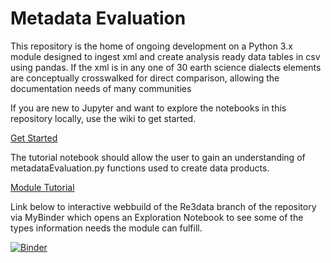 # Metadata Evaluation

This repository is the home of ongoing development on a Python 3.x module designed to ingest xml and create analysis ready data tables in csv using pandas. If the xml is in any one of 30 earth science dialects elements are conceptually crosswalked for direct comparison, allowing the documentation needs of many communities 

If you are new to Jupyter and want to explore the notebooks in this repository locally, use the wiki to get started.

[Get Started](https://github.com/scgordon/MetadataEvaluation/wiki/Getting-Started)

The tutorial notebook should allow the user to gain an understanding of metadataEvaluation.py functions used to create data products.

[Module Tutorial](https://github.com/scgordon/MetadataEvaluation/blob/master/notebook/metadataEvaluation_ModuleTutorial.ipynb)

Link below to interactive webbuild of the Re3data branch of the repository via MyBinder which opens an Exploration Notebook to see some of the types information needs the module can fulfill.

[![Binder](https://mybinder.org/badge.svg)](https://mybinder.org/v2/gh/scgordon/MetadataEvaluation/re3data?filepath=%2Fnotebook%2FRe3data_Exploration.ipynb)
